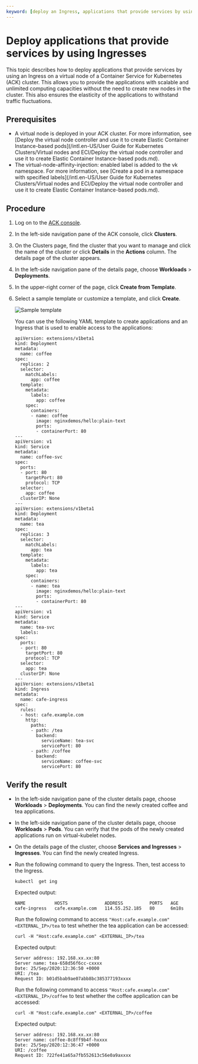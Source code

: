 ```yaml
---
keyword: [deploy an Ingress, applications that provide services by using an Ingress]
---
```


# Deploy applications that provide services by using Ingresses

This topic describes how to deploy applications that provide services by using an Ingress on a virtual node of a Container Service for Kubernetes \(ACK\) cluster. This allows you to provide the applications with scalable and unlimited computing capacities without the need to create new nodes in the cluster. This also ensures the elasticity of the applications to withstand traffic fluctuations.

## Prerequisites

-   A virtual node is deployed in your ACK cluster. For more information, see [Deploy the virtual node controller and use it to create Elastic Container Instance-based pods](/intl.en-US/User Guide for Kubernetes Clusters/Virtual nodes and ECI/Deploy the virtual node controller and use it to create Elastic Container Instance-based pods.md).
-   The virtual-node-affinity-injection: enabled label is added to the vk namespace. For more information, see [Create a pod in a namespace with specified labels](/intl.en-US/User Guide for Kubernetes Clusters/Virtual nodes and ECI/Deploy the virtual node controller and use it to create Elastic Container Instance-based pods.md).

## Procedure

1.  Log on to the [ACK console](https://cs.console.aliyun.com).

2.  In the left-side navigation pane of the ACK console, click **Clusters**.

3.  On the Clusters page, find the cluster that you want to manage and click the name of the cluster or click **Details** in the **Actions** column. The details page of the cluster appears.

4.  In the left-side navigation pane of the details page, choose **Workloads** \> **Deployments**.

5.  In the upper-right corner of the page, click **Create from Template**.

6.  Select a sample template or customize a template, and click **Create**.

    ![Sample template](https://static-aliyun-doc.oss-accelerate.aliyuncs.com/assets/img/en-US/1365359951/p47324.png)

    You can use the following YAML template to create applications and an Ingress that is used to enable access to the applications:

    ```
    apiVersion: extensions/v1beta1
    kind: Deployment
    metadata:
      name: coffee
    spec:
      replicas: 2
      selector:
        matchLabels:
          app: coffee
      template:
        metadata:
          labels:
            app: coffee
        spec:
          containers:
          - name: coffee
            image: nginxdemos/hello:plain-text
            ports:
            - containerPort: 80
    ---
    apiVersion: v1
    kind: Service
    metadata:
      name: coffee-svc
    spec:
      ports:
      - port: 80
        targetPort: 80
        protocol: TCP
      selector:
        app: coffee
      clusterIP: None
    ---
    apiVersion: extensions/v1beta1
    kind: Deployment
    metadata:
      name: tea
    spec:
      replicas: 3
      selector:
        matchLabels:
          app: tea
      template:
        metadata:
          labels:
            app: tea
        spec:
          containers:
          - name: tea
            image: nginxdemos/hello:plain-text
            ports:
            - containerPort: 80
    ---
    apiVersion: v1
    kind: Service
    metadata:
      name: tea-svc
      labels:
    spec:
      ports:
      - port: 80
        targetPort: 80
        protocol: TCP
      selector:
        app: tea
      clusterIP: None
    ---
    apiVersion: extensions/v1beta1
    kind: Ingress
    metadata:
      name: cafe-ingress
    spec:
      rules:
      - host: cafe.example.com
        http:
          paths:
          - path: /tea
            backend:
              serviceName: tea-svc
              servicePort: 80
          - path: /coffee
            backend:
              serviceName: coffee-svc
              servicePort: 80
    ```


## Verify the result

-   In the left-side navigation pane of the cluster details page, choose **Workloads** \> **Deployments**. You can find the newly created coffee and tea applications.
-   In the left-side navigation pane of the cluster details page, choose **Workloads** \> **Pods**. You can verify that the pods of the newly created applications run on virtual-kubelet nodes.
-   On the details page of the cluster, choose **Services and Ingresses** \> **Ingresses**. You can find the newly created Ingress.
-   Run the following command to query the Ingress. Then, test access to the Ingress.

    ```
    kubectl  get ing
    ```

    Expected output:

    ```
    NAME           HOSTS              ADDRESS          PORTS   AGE
    cafe-ingress   cafe.example.com   114.55.252.185   80      6m18s
    ```

    Run the following command to access `"Host:cafe.example.com" <EXTERNAL_IP>/tea` to test whether the tea application can be accessed:

    ```
    curl -H "Host:cafe.example.com" <EXTERNAL_IP>/tea
    ```

    Expected output:

    ```
    Server address: 192.168.xx.xx:80
    Server name: tea-658d56f6cc-cxxxx
    Date: 25/Sep/2020:12:36:50 +0000
    URI: /tea
    Request ID: b01d5bab9ae07abb8bc385377193xxxx
    ```

    Run the following command to access `"Host:cafe.example.com" <EXTERNAL_IP>/coffee` to test whether the coffee application can be accessed:

    ```
    curl -H "Host:cafe.example.com" <EXTERNAL_IP>/coffee
    ```

    Expected output:

    ```
    Server address: 192.168.xx.xx:80
    Server name: coffee-8c8ff9b4f-hxxxx
    Date: 25/Sep/2020:12:36:47 +0000
    URI: /coffee
    Request ID: 722fe41a65a7fb552613c56e0a9axxxx
    ```


